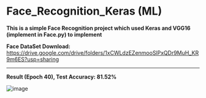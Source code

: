 # Face_Recognition_Keras (ML)

**This is a simple Face Recognition project which used Keras and VGG16 (implement in Face.py) to implement**

**Face DataSet Download:** https://drive.google.com/drive/folders/1xCWLdzEZenmooSlPxQDr9MuH_KR9m6ES?usp=sharing
 
---

**Result (Epoch 40), Test Accuracy: 81.52%**

![image](https://github.com/KBLin1996/Face_Recognition_Keras-ML-/blob/master/40Epochs.PNG)
